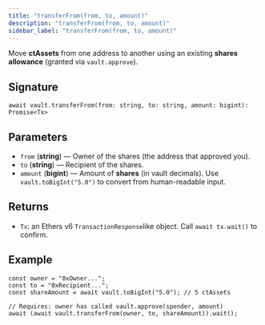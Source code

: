 ```yaml
---
title: "transferFrom(from, to, amount)"
description: "transferFrom(from, to, amount)"
sidebar_label: "transferFrom(from, to, amount)"
---
```


Move **ctAssets** from one address to another using an existing **shares allowance** (granted via `vault.approve`).

## Signature

```tsx
await vault.transferFrom(from: string, to: string, amount: bigint): Promise<Tx>
```

## Parameters

- `from` (**string**) — Owner of the shares (the address that approved you).
- `to` (**string**) — Recipient of the shares.
- `amount` (**bigint**) — Amount of **shares** (in vault decimals).
Use `vault.toBigInt("5.0")` to convert from human-readable input.

## Returns

- `Tx`: an Ethers v6 `TransactionResponse`like object.
Call `await tx.wait()` to confirm.

## Example

```tsx
const owner = "0xOwner...";
const to = "0xRecipient...";
const shareAmount = await vault.toBigInt("5.0"); // 5 ctAssets

// Requires: owner has called vault.approve(spender, amount)
await (await vault.transferFrom(owner, to, shareAmount)).wait();
```

